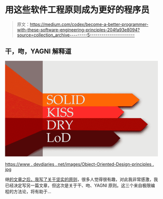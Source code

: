 # 用这些软件工程原则成为更好的程序员

> 原文：<https://medium.com/codex/become-a-better-programmer-with-these-software-engineering-principles-204fa93e8094?source=collection_archive---------5----------------------->

## 干，吻，YAGNI 解释道

![](img/fd1614c81c4e29a1364ed3e51314ae2a.png)

[https://www . devdiaries . net/images/Object-Oriented-Design-principles . jpg](https://www.devdiaries.net/images/Object-Oriented-Design-Principles.jpg)

继[的文章之后，我写了关于坚实的原则](/me/stats/post/df43187697f4)，很多人觉得很有趣，对此我非常感激，我已经决定写另一篇文章，但这次是关于干、吻、YAGNI 原则。这三个来自极限编程的方法论，将有助于…